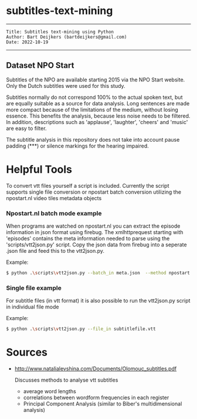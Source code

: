 # subtitles-text-mining

---
	Title: Subtitles text-mining using Python
	Author: Bart Deijkers (bartdeijkers@gmail.com)
	Date: 2022-10-19
---

## Dataset NPO Start

Subtitles of the NPO are available starting 2015 via the NPO Start website. 
Only the Dutch subtitles were used for this study.

Subtitles normally do not correspond 100% to the actual spoken text, but are equally suitable as a source for data analysis. Long sentences are made more compact because of the limitations of the medium, without losing essence. This benefits the analysis, because less noise needs to be filtered. In addition, descriptions such as 'applause', 'laughter', 'cheers' and 'music' are easy to filter.

The subtitle analysis in this repository does not take into account pause padding (***) or silence markings for the hearing impaired.

# Helpful Tools

To convert vtt files yourself a script is included. 
Currently the script supports single file conversion or npostart batch conversion utilizing the npostart.nl video tiles metadata objects

### Npostart.nl batch mode example

When programs are watched on npostart.nl you can extract the episode information in json format using firebug. 
The xmlhttprequest starting with 'episodes' contains the meta information needed to parse using the 'scripts/vtt2json.py' script. 
Copy the json data from firebug into a seperate .json file and feed this to the vtt2json.py.

Example:
```sh
$ python .\scripts\vtt2json.py --batch_in meta.json  --method npostart 
```


### Single file example 

For subtitle files (in vtt format) it is also possible to run the vtt2json.py script in individual file mode

Example:
```sh
$ python .\scripts\vtt2json.py --file_in subtitlefile.vtt
```


# Sources
- http://www.natalialevshina.com/Documents/Olomouc_subtitles.pdf

	Discusses methods to analyse vtt subtitles
	- average word lengths
	- correlations between wordform frequencies in each register
	- Principal Component Analysis (similar to Biber's multidimensional analysis)
